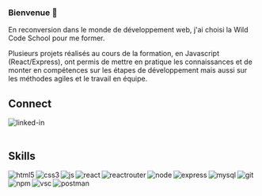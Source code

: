 ### Bienvenue 👋

En reconversion dans le monde de développement web, j'ai choisi la Wild Code School pour me former.

Plusieurs projets réalisés au cours de la formation, en Javascript (React/Express), ont permis de mettre en pratique les connaissances et de monter en compétences sur les étapes de développement mais aussi sur les méthodes agiles et le travail en équipe. 

## Connect
[<img align="left" alt="linked-in" src="https://img.shields.io/badge/linkedin-%230077B5.svg?&logo=linkedin&logoColor=white" />](https://www.linkedin.com/in/laura-trehout)

<br/>
<br/>

## Skills



<img align="left" alt="html5" src="https://img.shields.io/badge/HTML5-E34F26?logo=html5&logoColor=black" />

<img align="left" alt="css3" src="https://img.shields.io/badge/CSS3-1572B6?logo=css3&logoColor=white" />

<img align="left" alt="js" src="https://img.shields.io/badge/Javascript-F7DF1E?logo=javascript&logoColor=black" />

<img align="left" alt="react" src="https://img.shields.io/badge/React-61DAFB?logo=react&logoColor=white" />

<img align="left" alt="reactrouter" src="https://img.shields.io/badge/React%20Router-CA4245?logo=react-router&logoColor=black" />

<img align="left" alt="node" src="https://img.shields.io/badge/Node-339933?logo=node-dot-js&logoColor=white" />

<img align="left" alt="express" src="https://img.shields.io/badge/Express-000000?logo=express&logoColor=white" />

<img align="left" alt="mysql" src="https://img.shields.io/badge/MySQL-4479A1?logo=mysql&logoColor=black" />

<img align="left" alt="git" src="https://img.shields.io/badge/Git-F05032?logo=git&logoColor=white" />

<img align="left" alt="npm" src="https://img.shields.io/badge/npm-CB3837?logo=npm&logoColor=black" />

<img align="left" alt="vsc" src="https://img.shields.io/badge/VSCode-007ACC?logo=visual-studio-code&logoColor=white" />

<img align="left" alt="postman" src="https://img.shields.io/badge/Postman-FF6C37?logo=postman&logoColor=black" />


